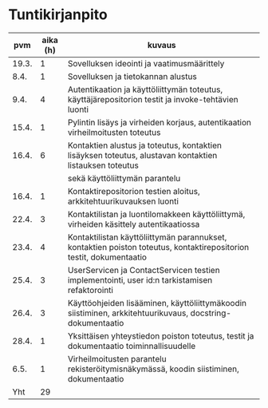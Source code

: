 # Tuntikirjanpito

| pvm   | aika (h) | kuvaus                                                                                                              |
| ----- | -------- | ------------------------------------------------------------------------------------------------------------------- |
| 19.3. | 1        | Sovelluksen ideointi ja vaatimusmäärittely                                                                          |
| 8.4.  | 1        | Sovelluksen ja tietokannan alustus                                                                                  |
| 9.4.  | 4        | Autentikaation ja käyttöliittymän toteutus, käyttäjärepositorion testit ja invoke-tehtävien luonti                  |
| 15.4. | 1        | Pylintin lisäys ja virheiden korjaus, autentikaation virheilmoitusten toteutus                                      |
| 16.4. | 6        | Kontaktien alustus ja toteutus, kontaktien lisäyksen toteutus, alustavan kontaktien listauksen toteutus             |
|       |          | sekä käyttöliittymän parantelu                                                                                      |
| 16.4. | 1        | Kontaktirepositorion testien aloitus, arkkitehtuurikuvauksen luonti                                                 |
| 22.4. | 3        | Kontaktilistan ja luontilomakkeen käyttöliittymä, virheiden käsittely autentikaatiossa                              |
| 23.4. | 4        | Kontaktilistan käyttöliittymän parannukset, kontaktien poiston toteutus, kontaktirepositorion testit, dokumentaatio |
| 25.4. | 3        | UserServicen ja ContactServicen testien implementointi, user id:n tarkistamisen refaktorointi                       |
| 26.4. | 3        | Käyttöohjeiden lisääminen, käyttöliittymäkoodin siistiminen, arkkitehtuurikuvaus, docstring-dokumentaatio           |
| 28.4. | 1        | Yksittäisen yhteystiedon poiston toteutus, testit ja dokumentaatio toiminnallisuudelle                              |
| 6.5.  | 1        | Virheilmoitusten parantelu rekisteröitymisnäkymässä, koodin siistiminen, dokumentaatio                              |
| Yht   | 29       |                                                                                                                     |
